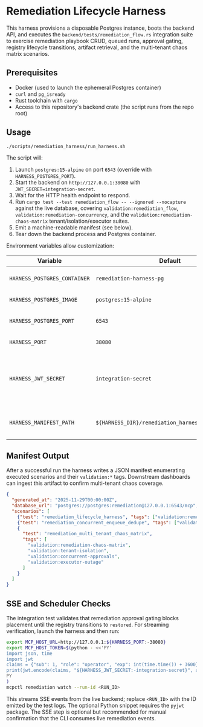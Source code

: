 # Remediation Lifecycle Harness

This harness provisions a disposable Postgres instance, boots the backend API, and executes the
`backend/tests/remediation_flow.rs` integration suite to exercise remediation playbook CRUD,
queued runs, approval gating, registry lifecycle transitions, artifact retrieval, and the
multi-tenant chaos matrix scenarios.

## Prerequisites

* Docker (used to launch the ephemeral Postgres container)
* `curl` and `pg_isready`
* Rust toolchain with `cargo`
* Access to this repository's backend crate (the script runs from the repo root)

## Usage

```bash
./scripts/remediation_harness/run_harness.sh
```

The script will:

1. Launch `postgres:15-alpine` on port `6543` (override with `HARNESS_POSTGRES_PORT`).
2. Start the backend on `http://127.0.0.1:38080` with `JWT_SECRET=integration-secret`.
3. Wait for the HTTP health endpoint to respond.
4. Run `cargo test --test remediation_flow -- --ignored --nocapture` against the live database,
   covering `validation:remediation_flow`, `validation:remediation-concurrency`, and the
   `validation:remediation-chaos-matrix` tenant/isolation/executor suites.
5. Emit a machine-readable manifest (see below).
6. Tear down the backend process and Postgres container.

Environment variables allow customization:

| Variable | Default | Description |
| --- | --- | --- |
| `HARNESS_POSTGRES_CONTAINER` | `remediation-harness-pg` | Docker container name. |
| `HARNESS_POSTGRES_IMAGE` | `postgres:15-alpine` | Postgres image tag. |
| `HARNESS_POSTGRES_PORT` | `6543` | Host port exposed by Postgres. |
| `HARNESS_PORT` | `38080` | Backend HTTP port. |
| `HARNESS_JWT_SECRET` | `integration-secret` | JWT secret exported to the backend and integration test. |
| `HARNESS_MANIFEST_PATH` | `${HARNESS_DIR}/remediation_harness_manifest.json` | Override manifest output location. |

## Manifest Output

After a successful run the harness writes a JSON manifest enumerating executed scenarios and their
`validation:*` tags. Downstream dashboards can ingest this artifact to confirm multi-tenant chaos
coverage.

```json
{
  "generated_at": "2025-11-29T00:00:00Z",
  "database_url": "postgres://postgres:remediation@127.0.0.1:6543/mcp",
  "scenarios": [
    {"test": "remediation_lifecycle_harness", "tags": ["validation:remediation_flow"]},
    {"test": "remediation_concurrent_enqueue_dedupe", "tags": ["validation:remediation-concurrency"]},
    {
      "test": "remediation_multi_tenant_chaos_matrix",
      "tags": [
        "validation:remediation-chaos-matrix",
        "validation:tenant-isolation",
        "validation:concurrent-approvals",
        "validation:executor-outage"
      ]
    }
  ]
}
```

## SSE and Scheduler Checks

The integration test validates that remediation approval gating blocks placement until the
registry transitions to `restored`. For streaming verification, launch the harness and then run:

```bash
export MCP_HOST_URL=http://127.0.0.1:${HARNESS_PORT:-38080}
export MCP_HOST_TOKEN=$(python - <<'PY'
import json, time
import jwt
claims = {"sub": 1, "role": "operator", "exp": int(time.time()) + 3600}
print(jwt.encode(claims, "${HARNESS_JWT_SECRET:-integration-secret}", algorithm="HS256"))
PY
)
mcpctl remediation watch --run-id <RUN_ID>
```

This streams SSE events from the live backend; replace `<RUN_ID>` with the ID emitted by the test
logs. The optional Python snippet requires the `pyjwt` package. The SSE step is optional but
recommended for manual confirmation that the CLI consumes live remediation events.
